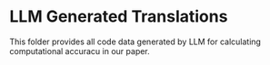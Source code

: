 # LLM Generated Translations
This folder provides all code data generated by LLM for calculating computational accuracu in our paper.
